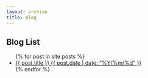 ```yaml
---
layout: archive
title: Blog
---
```

## Blog List

<ul>
  {% for post in site.posts %}
  <li>
    <a href="{{ post.url }}">{{ post.title }} {{ post.date | date: "%Y/%m/%d" }}</a>
  </li>
  {% endfor %}
</ul>
